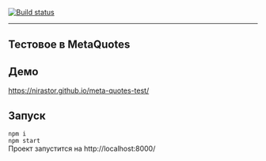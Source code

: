 [![Build status](https://ci.appveyor.com/api/projects/status/1t3kelle6o92w58h?svg=true)](https://ci.appveyor.com/project/nirastor/meta-quotes-test)
***

## Тестовое в MetaQuotes

## Демо  
https://nirastor.github.io/meta-quotes-test/

## Запуск
```npm i```  
```npm start```  
Проект запустится на http://localhost:8000/